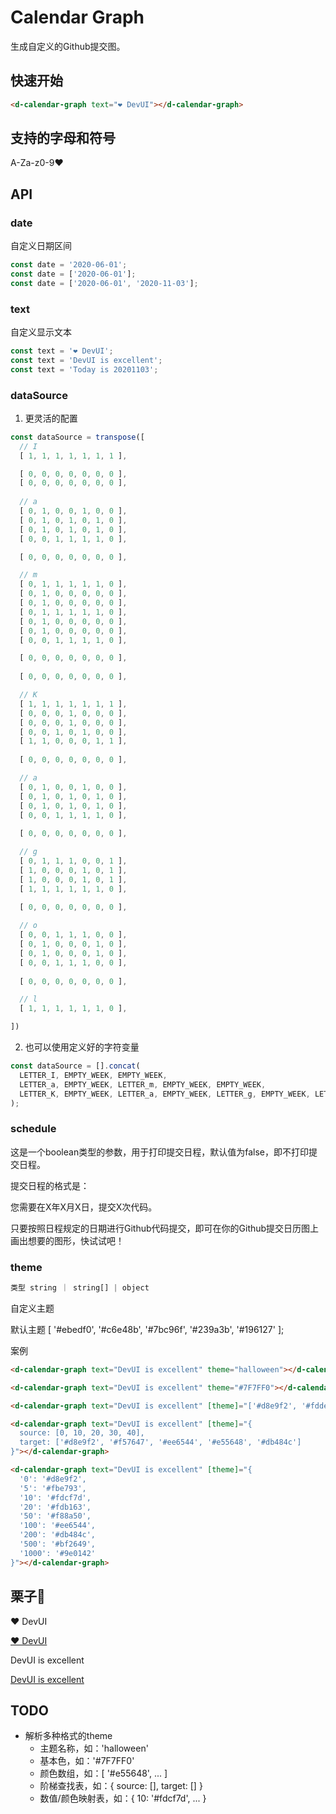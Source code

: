 # Calendar Graph

生成自定义的Github提交图。

## 快速开始

``` html
<d-calendar-graph text="❤ DevUI"></d-calendar-graph>
```

## 支持的字母和符号

A-Za-z0-9❤️

## API

### date

自定义日期区间

``` javascript
const date = '2020-06-01';
const date = ['2020-06-01'];
const date = ['2020-06-01', '2020-11-03'];
```

### text

自定义显示文本

``` javascript
const text = '❤ DevUI';
const text = 'DevUI is excellent';
const text = 'Today is 20201103';
```

### dataSource

1. 更灵活的配置

``` javascript
const dataSource = transpose([
  // I
  [ 1, 1, 1, 1, 1, 1, 1 ],

  [ 0, 0, 0, 0, 0, 0, 0 ],
  [ 0, 0, 0, 0, 0, 0, 0 ],
  
  // a
  [ 0, 1, 0, 0, 1, 0, 0 ],
  [ 0, 1, 0, 1, 0, 1, 0 ],
  [ 0, 1, 0, 1, 0, 1, 0 ],
  [ 0, 0, 1, 1, 1, 1, 0 ],

  [ 0, 0, 0, 0, 0, 0, 0 ],

  // m
  [ 0, 1, 1, 1, 1, 1, 0 ],
  [ 0, 1, 0, 0, 0, 0, 0 ],
  [ 0, 1, 0, 0, 0, 0, 0 ],
  [ 0, 1, 1, 1, 1, 1, 0 ],
  [ 0, 1, 0, 0, 0, 0, 0 ],
  [ 0, 1, 0, 0, 0, 0, 0 ],
  [ 0, 0, 1, 1, 1, 1, 0 ],

  [ 0, 0, 0, 0, 0, 0, 0 ],
  
  [ 0, 0, 0, 0, 0, 0, 0 ],

  // K
  [ 1, 1, 1, 1, 1, 1, 1 ],
  [ 0, 0, 0, 1, 0, 0, 0 ],
  [ 0, 0, 0, 1, 0, 0, 0 ],
  [ 0, 0, 1, 0, 1, 0, 0 ],
  [ 1, 1, 0, 0, 0, 1, 1 ],
  
  [ 0, 0, 0, 0, 0, 0, 0 ],

  // a
  [ 0, 1, 0, 0, 1, 0, 0 ],
  [ 0, 1, 0, 1, 0, 1, 0 ],
  [ 0, 1, 0, 1, 0, 1, 0 ],
  [ 0, 0, 1, 1, 1, 1, 0 ],
  
  [ 0, 0, 0, 0, 0, 0, 0 ],

  // g
  [ 0, 1, 1, 1, 0, 0, 1 ],
  [ 1, 0, 0, 0, 1, 0, 1 ],
  [ 1, 0, 0, 0, 1, 0, 1 ],
  [ 1, 1, 1, 1, 1, 1, 0 ],
  
  [ 0, 0, 0, 0, 0, 0, 0 ],

  // o
  [ 0, 0, 1, 1, 1, 0, 0 ],
  [ 0, 1, 0, 0, 0, 1, 0 ],
  [ 0, 1, 0, 0, 0, 1, 0 ],
  [ 0, 0, 1, 1, 1, 0, 0 ],
  
  [ 0, 0, 0, 0, 0, 0, 0 ],

  // l
  [ 1, 1, 1, 1, 1, 1, 0 ],

])
```

2. 也可以使用定义好的字符变量

``` javascript
const dataSource = [].concat(
  LETTER_I, EMPTY_WEEK, EMPTY_WEEK,
  LETTER_a, EMPTY_WEEK, LETTER_m, EMPTY_WEEK, EMPTY_WEEK,
  LETTER_K, EMPTY_WEEK, LETTER_a, EMPTY_WEEK, LETTER_g, EMPTY_WEEK, LETTER_o, EMPTY_WEEK, LETTER_l
);
```

### schedule

这是一个boolean类型的参数，用于打印提交日程，默认值为false，即不打印提交日程。

提交日程的格式是：

您需要在X年X月X日，提交X次代码。

只要按照日程规定的日期进行Github代码提交，即可在你的Github提交日历图上画出想要的图形，快试试吧！

### theme

``` javascript
类型 string ｜ string[] | object
```

自定义主题

默认主题 [ '#ebedf0', '#c6e48b', '#7bc96f', '#239a3b', '#196127' ];

案例

``` html
<d-calendar-graph text="DevUI is excellent" theme="halloween"></d-calendar-graph>

<d-calendar-graph text="DevUI is excellent" theme="#7F7FF0"></d-calendar-graph>

<d-calendar-graph text="DevUI is excellent" [theme]="['#d8e9f2', '#fdde8a', '#fa9e59', '#e55648', '#ae1345']"></d-calendar-graph>

<d-calendar-graph text="DevUI is excellent" [theme]="{
  source: [0, 10, 20, 30, 40],
  target: ['#d8e9f2', '#f57647', '#ee6544', '#e55648', '#db484c']
}"></d-calendar-graph>

<d-calendar-graph text="DevUI is excellent" [theme]="{
  '0': '#d8e9f2',
  '5': '#fbe793',
  '10': '#fdcf7d',
  '20': '#fdb163',
  '50': '#f88a50',
  '100': '#ee6544',
  '200': '#db484c',
  '500': '#bf2649',
  '1000': '#9e0142'
}"></d-calendar-graph>
```

## 栗子🌰

❤️ DevUI

[❤️ DevUI](src/assets/lovedevui.png)

DevUI is excellent

[DevUI is excellent](src/assets/devui-excellent.png)

## TODO

- 解析多种格式的theme
  - 主题名称，如：'halloween'
  - 基本色，如：'#7F7FF0'
  - 颜色数组，如：[ '#e55648', ... ]
  - 阶梯查找表，如：{ source: [], target: [] }
  - 数值/颜色映射表，如：{ 10: '#fdcf7d', ... }
